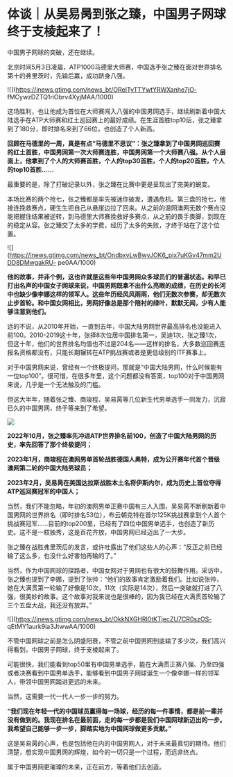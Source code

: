 # 体谈｜从吴易昺到张之臻，中国男子网球终于支棱起来了！

中国男子网球的突破，还在继续。

北京时间5月3日凌晨，ATP1000马德里大师赛，中国选手张之臻在面对世界排名第十的弗里茨时，先输后赢，成功跻身八强。

![](https://inews.gtimg.com/news_bt/OReITyTTYwtYRWXanhe7jO-
fMCywzDZTQ1riObrv4XyjMAA/1000)

这场胜利，也让他成为首位在大师赛闯入八强的中国男网选手，继续刷新着中国大陆选手在ATP大师赛和红土巡回赛上的最好成绩。在生涯首胜top10后，张之臻拿到了180分，即时排名来到了66位，也创造了个人新高。

**回顾在马德里的一周，真是有点“马德里不思议”：张之臻拿到了中国男网巡回赛的红土首胜，中国男网第一次大师赛连胜，中国男网第一个大师赛八强。从个人层面上，他拿到了个人的大师赛首胜，个人的top30首胜，个人的top20首胜，个人的top10首胜……**

最重要的是，除了打破纪录以外，张之臻在比赛中更是呈现出了完美的蜕变。

本场比赛的两个抢七，张之臻都是率先被迷你破发，遭遇危机。第三盘的抢七，他接连挽救赛点，硬生生把自己从悬崖边拉了回来。从之前的温网澳网无数个赛点没能把握住结果被逆转，到马德里大师赛挽救好多赛点，从之前的畏手畏脚，到现在的稳定从容。张之臻交了太多的学费，经历了太多的失败，才终于站在了这个位置。

![](https://inews.gtimg.com/news_bt/OndbxvLwBwyJOK6_pix7uKGv47mm2UDD8DMwgakRU-
pe0AA/1000)

**他的故事，并非个例，这也许就是这些年中国男网众多球员们的普遍状态。和早已打出名声的中国女子网球来说，中国男网既拿不出什么亮眼的成绩，在历史的长河中也缺少像李娜这样的领军人。这些年历经风风雨雨，他们无数次参赛，却无数次止步首轮。和中国女网相比，男网好像总是那个陪衬的绿叶，默默无闻，少有人能够注意到他们。**

远的不说，从2010年开始，一直到去年，中国大陆男网世界最高排名也没能进入前100。2010-2019这十年，张择8次位居中国排名第一，吴迪1次，张之臻1次，但这十年，他们的世界排名均值也不过是204名——这样的排名，大多数巡回赛连报名资格都没有，只能长期辗转在ATP挑战赛或者是更低级别的ITF赛事上。

对于中国男网来说，曾经有一个终极提问，那就是“中国大陆男网，什么时候能有一位top100”。很可惜，在很多年里，这个问题都没有答案，top100对于中国男网来说，几乎是一个无法触及的门槛。

但这大半年，随着张之臻、商竣程、吴易昺等几位新生代男单选手一同发力，沉寂已久的中国男网，终于等来到了希望。

![](https://inews.gtimg.com/news_bt/OSNNK5UgxJJ-1HSnY50gQgTrMAH0a4uQh4soeweCv6rQ8AA/1000)

**2022年10月，张之臻率先冲进ATP世界排名前100，创造了中国大陆男网的历史，率先回答了那个终极提问；**

**2023年1月，商竣程在澳网男单首轮战胜德国人奥特，成为公开赛年代首个晋级澳网第二轮的中国大陆男球员；**

**2023年2月，吴易昺在美国达拉斯战胜本土名将伊斯内尔，成为历史上首位夺得ATP巡回赛冠军的中国人；**

当然，我们不能忽略，年初的澳网男单正赛中国有三人入围，吴易昺不断刷新着中国男网的世界排名（即时排名53位），布云朝克特在首尔125K挑战赛拿到个人首个挑战赛冠军……目前的top200里，已经有了四位中国男单选手，也创造了新历史。这不是一枝独秀，这是百花齐放，中国男网已经迈出了一大步。

张之臻在战胜弗里茨后的发言，或许吐露出了他们这些人的心声：“反正之前已经输了这么多，也没什么好害怕再输的了。”

当然，作为中国网球的探路者，中国女网对于男网也有很大的鼓舞作用。采访中，张之臻也提到了李娜，提到了张帅：“他们的故事肯定激励着我们。比如说张帅，她在大满贯第一轮输了好像是10次，11次（实际是14次），然后一突破就打进了八强，很美妙的故事。这个故事对我来说也是很棒的，因为我已经在大满贯首轮输了三个五盘大战，我还没有放弃。”

![](https://inews.gtimg.com/news_bt/OkkNXGHRl0tKTjecZU7CR0szOS-
qEtMY1aurk9ia3JtwwAA/1000)

不管中国网球之前是怎么阴盛阳衰，不管之前中国男网到底输了多少次，我们高兴得看到，中国男子网球，终于支棱起来了。

可能很快，我们能看到top50里有中国男单选手，能在大满贯正赛八强、乃至四强或者决赛看到中国男单选手，能够看到中国男子网球诞生一个像李娜一样的领军人，带领中国男网踏进更远的未来。

当然，这需要一代一代人一步一步的努力。

**“我们现在年轻一代的中国球员赢得每一场球，经历的每一件事情，都是前一辈并没有做到的。我现在排名在最前面，走的每一步都是我们中国网球新迈出的一步。我希望自己能够一步一步，脚踏实地为中国网球做更多贡献。”**

这是吴易昺的心声，也是包括他在内的中国男网人，对于未来最真切的期待。他们清楚，想实现中国男网的辉煌，如今的一切只是一个过程，而远非终点。

属于中国男网更璀璨的未来，正在前方，等着他们去创造。


